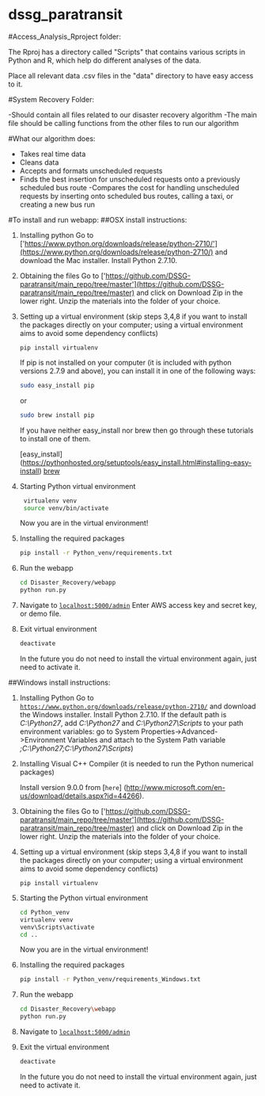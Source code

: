 # dssg_paratransit

#Access_Analysis_Rproject folder:

The Rproj has a directory called "Scripts" that contains various scripts in Python and R, which help do different analyses of the data.

Place all relevant data .csv files in the "data" directory to have easy access to it.


#System Recovery Folder:

-Should contain all files related to our disaster recovery algorithm
-The main file should be calling functions from the other files to run our algorithm

#What our algorithm does:
- Takes real time data 
- Cleans data
- Accepts and formats unscheduled requests
- Finds the best insertion for unscheduled requests onto a previously scheduled bus route
-Compares the cost for handling unscheduled requests by inserting onto scheduled bus routes, calling a taxi, or creating a new bus run

#To install and run webapp:
##OSX install instructions:
1. Installing python
    Go to ['https://www.python.org/downloads/release/python-2710/'](https://www.python.org/downloads/release/python-2710/) and download the Mac installer. Install Python 2.7.10.

2. Obtaining the files
    Go to ['https://github.com/DSSG-paratransit/main_repo/tree/master'](https://github.com/DSSG-paratransit/main_repo/tree/master) and click on Download Zip in the lower right. Unzip the materials into the folder of your choice. 

3. Setting up a virtual environment
    (skip steps 3,4,8 if you want to install the packages directly on your computer; using a virtual environment aims to avoid some dependency conflicts)
    ~~~
	pip install virtualenv
	~~~
    If pip is not installed on your computer (it is included with python versions 2.7.9 and above), you can install it in one of the following ways:
    ~~~bash
	sudo easy_install pip
	~~~

	or 

	~~~bash
	sudo brew install pip
	~~~

	If you have neither easy_install nor brew then go 	through these tutorials to install one of them.

	[easy_install] (https://pythonhosted.org/setuptools/easy_install.html#installing-easy-install)
	[brew](http://brew.sh/)

4. Starting Python virtual environment
   ~~~bash
	virtualenv venv
	source venv/bin/activate
	~~~

	Now you are in the virtual environment!

5. Installing the required packages
    ~~~bash
	pip install -r Python_venv/requirements.txt
	~~~

6. Run the webapp
    ~~~bash
	cd Disaster_Recovery/webapp
	python run.py
	~~~
    
7. Navigate to [`localhost:5000/admin`](localhost:5000/admin)
    Enter AWS access key and secret key, or demo file.

8. Exit virtual environment
    ~~~bash
	deactivate
	~~~
	
	In the future you do not need to install the virtual environment again, just need to activate it.
	
    
##Windows install instructions:
1. Installing Python
    Go to     [`https://www.python.org/downloads/release/python-2710/`](https://www.python.org/downloads/release/python-2710/) and download the Windows installer. Install Python 2.7.10. If the default path is *C:\Python27*, add *C:\Python27* and *C:\Python27\Scripts* to your path environment variables: go to System Properties->Advanced->Environment Variables and attach to the System Path variable *;C:\Python27;C:\Python27\Scripts*)

2. Installing Visual C++ Compiler
    (it is needed to run the Python numerical packages)
	
	Install version 9.0.0 from [`here`] (http://www.microsoft.com/en-us/download/details.aspx?id=44266).

3. Obtaining the files
     Go to ['https://github.com/DSSG-paratransit/main_repo/tree/master'](https://github.com/DSSG-paratransit/main_repo/tree/master) and click on Download Zip in the lower right. Unzip the materials into the folder of your choice. 


3. Setting up a virtual environment
    (skip steps 3,4,8 if you want to install the packages directly on your computer; using a virtual environment aims to avoid some dependency conflicts)
    ~~~
	pip install virtualenv
	~~~

4. Starting the Python virtual environment

	~~~bash
	cd Python_venv
	virtualenv venv
	venv\Scripts\activate
	cd ..
	~~~

    Now you are in the virtual environment!

5. Installing the required packages
    ~~~bash
	pip install -r Python_venv/requirements_Windows.txt
	~~~
6. Run the webapp

    ~~~bash
	cd Disaster_Recovery\webapp
	python run.py
    ~~~~

7. Navigate to [`localhost:5000/admin`](localhost:5000/admin)
    
8. Exit the virtual environment

	~~~bash
	deactivate
	~~~
	
	In the future you do not need to install the virtual environment again, just need to activate it.        




